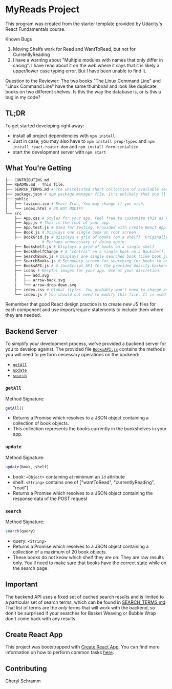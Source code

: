 # MyReads Project

This program was created from the starter template provided by 
Udacity's React Fundamentals course. 

Known Bugs

 1. Moving Shelfs work for Read and WantToRead, but not for CurrentlyReading
 2. I have a warning about "Multiple modules with names that only differ in casing". I have read
    about it on the web where it says that it is likely a upper/lower case typing error. But I have been unable to find it.
    

Question to the Reviewer: The two books "The Linux Command Line" and "Linux Command Line" have the same thumbnail and look like duplicate books on two different shelves.
  Is this the way the database is, or is this a bug in my code?


## TL;DR

To get started developing right away:

* install all project dependencies with `npm install`
*    Just in case, you may also have to `npm install prop-types` and `npm install react-router-dom` and `npm install form-serialize`
* start the development server with `npm start`

## What You're Getting
```bash
├── CONTRIBUTING.md
├── README.md - This file.
├── SEARCH_TERMS.md # The whitelisted short collection of available search terms for you to use with your app.
├── package.json # npm package manager file. It's unlikely that you'll need to modify this.
├── public
│   ├── favicon.ico # React Icon, You may change if you wish.
│   └── index.html # DO NOT MODIFY
└── src
    ├── App.css # Styles for your app. Feel free to customize this as you desire.
    ├── App.js # This is the root of your app. 
    ├── App.test.js # Used for testing. Provided with Create React App. Testing is encouraged, but not required.
    ├── Book.js # Displays one single book on root screen
    ├── BookGrid.js # Displays a grid of books (on a shelf)  Originally intended to share Component between / and /search
                # Perhaps unnecessary if doing again.
    ├── Bookshelf.js # Displays a grid of books on a single shelf
    ├── BookShelfChange # A "control" on a single book on a Bookshelf, to allow user to move books between shelves
    ├── SearchBook.js # Displays one single searched book (Like book.js but handles missing fields) and has different "control"
    ├── SearchBooks.js # Secondary screen for searching for books to add
    ├── BooksAPI.js # A JavaScript API for the provided Udacity backend. Instructions for the methods are below.
    ├── icons # Helpful images for your app. Use at your discretion.
    │   ├── add.svg
    │   ├── arrow-back.svg
    │   └── arrow-drop-down.svg
    ├── index.css # Global styles. You probably won't need to change anything here.
    └── index.js # You should not need to modify this file. It is used for DOM rendering only.
```

Remember that good React design practice is to create new JS files for each component and use import/require statements to include them where they are needed.

## Backend Server

To simplify your development process, we've provided a backend server for you to develop against. The provided file [`BooksAPI.js`](src/BooksAPI.js) contains the methods you will need to perform necessary operations on the backend:

* [`getAll`](#getall)
* [`update`](#update)
* [`search`](#search)

### `getAll`

Method Signature:

```js
getAll()
```

* Returns a Promise which resolves to a JSON object containing a collection of book objects.
* This collection represents the books currently in the bookshelves in your app.

### `update`

Method Signature:

```js
update(book, shelf)
```

* book: `<Object>` containing at minimum an `id` attribute
* shelf: `<String>` contains one of ["wantToRead", "currentlyReading", "read"]  
* Returns a Promise which resolves to a JSON object containing the response data of the POST request

### `search`

Method Signature:

```js
search(query)
```

* query: `<String>`
* Returns a Promise which resolves to a JSON object containing a collection of a maximum of 20 book objects.
* These books do not know which shelf they are on. They are raw results only. You'll need to make sure that books have the correct state while on the search page.

## Important
The backend API uses a fixed set of cached search results and is limited to a particular set of search terms, which can be found in [SEARCH_TERMS.md](SEARCH_TERMS.md). That list of terms are the _only_ terms that will work with the backend, so don't be surprised if your searches for Basket Weaving or Bubble Wrap don't come back with any results.

## Create React App

This project was bootstrapped with [Create React App](https://github.com/facebookincubator/create-react-app). You can find more information on how to perform common tasks [here](https://github.com/facebookincubator/create-react-app/blob/master/packages/react-scripts/template/README.md).

## Contributing

Cheryl Schramm